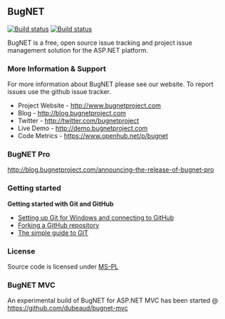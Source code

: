 ## BugNET
[![Build status](https://ci.appveyor.com/api/projects/status/usus97v8g8gk46qh?svg=true)](https://ci.appveyor.com/project/rms81/bugnet)
[![Build status](https://ci.appveyor.com/api/projects/status/usus97v8g8gk46qh/branch/master?svg=true)](https://ci.appveyor.com/project/rms81/bugnet/branch/master)

BugNET is a free, open source issue tracking and project issue management solution for the ASP.NET platform.

### More Information & Support

For more information about BugNET please see our website. To report issues use the github issue tracker.

* Project Website - http://www.bugnetproject.com
* Blog - http://blog.bugnetproject.com
* Twitter - http://twitter.com/bugnetproject
* Live Demo - http://demo.bugnetproject.com
* Code Metrics - https://www.openhub.net/p/bugnet

### BugNET Pro

http://blog.bugnetproject.com/announcing-the-release-of-bugnet-pro

### Getting started

**Getting started with Git and GitHub**

 * [Setting up Git for Windows and connecting to GitHub](http://help.github.com/win-set-up-git/)
 * [Forking a GitHub repository](http://help.github.com/fork-a-repo/)
 * [The simple guide to GIT](http://rogerdudler.github.com/git-guide/)
 

### License

Source code is licensed under [MS-PL](http://opensource.org/licenses/MS-PL)

### BugNET MVC
An experimental build of BugNET for ASP.NET MVC has been started @ https://github.com/dubeaud/bugnet-mvc

